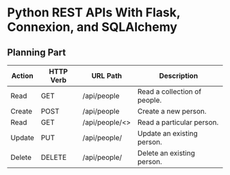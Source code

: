 # Python REST APIs With Flask, Connexion, and SQLAlchemy 

## Planning Part


|     Action	|  HTTP Verb |	   URL Path	             |     Description
| ----------- | ---------- |---------------------      |-------------------------------
|     Read	  |  GET	     |  /api/people	             |  Read a collection of people.
|     Create	|  POST	     |  /api/people	             |  Create a new person.
|     Read	  |  GET	     |  /api/people/<<lname	>>   |  Read a particular person.
|     Update	|  PUT	     |  /api/people/<lname>	     |  Update an existing person.
|     Delete	| DELETE	   |  /api/people/<lname>	     |  Delete an existing person.

